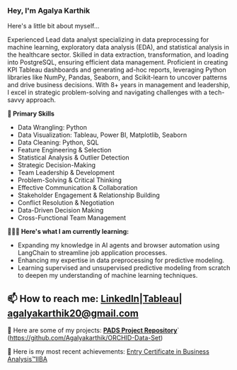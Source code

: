 ### Hey, I'm Agalya Karthik
Here's a little bit about myself...

Experienced Lead data analyst specializing in data preprocessing for machine learning, exploratory data analysis (EDA), and statistical analysis in the healthcare sector. Skilled in data extraction, transformation, and loading into PostgreSQL, ensuring efficient data management. Proficient in creating KPI Tableau dashboards and generating ad-hoc reports, leveraging Python libraries like NumPy, Pandas, Seaborn, and Scikit-learn to uncover patterns and drive business decisions. With 8+ years in management and leadership, I excel in strategic problem-solving and navigating challenges with a tech-savvy approach.

**💬 Primary Skills**
- Data Wrangling: Python
- Data Visualization: Tableau, Power BI, Matplotlib, Seaborn
- Data Cleaning: Python, SQL
- Feature Engineering & Selection
- Statistical Analysis & Outlier Detection
- Strategic Decision-Making
- Team Leadership & Development
- Problem-Solving & Critical Thinking
- Effective Communication & Collaboration
- Stakeholder Engagement & Relationship Building
- Conflict Resolution & Negotiation
- Data-Driven Decision Making
- Cross-Functional Team Management
  
**🧑🏻‍🏫 Here's what I am currently learning:**
- Expanding my knowledge in AI agents and browser automation using LangChain to streamline job application processes.
- Enhancing my expertise in data preprocessing for predictive modeling.
- Learning supervised and unsupervised predictive modeling from scratch to deepen my understanding of machine learning techniques.

📫 How to reach me: [LinkedIn](https://www.linkedin.com/in/agalya-karthik)|[Tableau](https://public.tableau.com/app/profile/agalya.karthik/vizzes)| agalyakarthik20@gmail.com
-
🤘 Here are some of my projects:
**[PADS Project Repository](https://github.com/Agalyakarthik/pads-parkinsons-disease-smartwatch-dataset-PROJECT)**`
(https://github.com/Agalyakarthik/ORCHID-Data-Set)


📝 Here is my most recent achievements: [Entry Certificate in Business Analysis™IIBA](https://badges.iiba.org/709b81d0-359d-4f8f-8586-ede7d5e92016)


